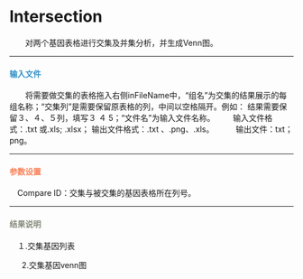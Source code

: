 # Intersection
　　对两个基因表格进行交集及并集分析，并生成Venn图。

***
#### **<i class="fa fa-dot-circle-o" aria-hidden="true" style="color:#3090C7"></i><span style="color:#3090C7"> 输入文件**
　　将需要做交集的表格拖入右侧inFileName中，“组名”为交集的结果展示的每组名称；“交集列”是需要保留原表格的列，中间以空格隔开。例如： 结果需要保留３、４、５列，填写３ ４ 5；“文件名”为输入文件名称。
　　输入文件格式：.txt 或.xls; .xlsx； 输出文件格式：.txt 、.png、.xls。　
　　输出文件：txt；png。

***
#### **<i class="fa fa-cog" aria-hidden="true" style="color:#F88158"></i> <span style="color:#F88158">参数设置**
　<label id='CompareID'>Compare ID：</label>交集与被交集的基因表格所在列号。

***
#### **<i class="fa fa-file-text" aria-hidden="true" style="color:#848b79"></i><span style="color:#848b79"> 结果说明**
　１.交集基因列表
<div style="text-align:center"><img data-src="1.png" width="700px" ></img>
</div>
&nbsp;
　2.交集基因venn图
<div style="text-align:center">
<img data-src="2.png" width="450px" ></img>
</div>


